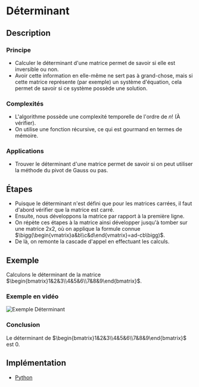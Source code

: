 # Déterminant

## Description

### Principe

* Calculer le déterminant d'une matrice permet de savoir si elle est inversible ou non.  
* Avoir cette information en elle-même ne sert pas à grand-chose, mais si cette matrice représente (par exemple) un système d'équation, cela permet de savoir si ce système possède une solution.

### Complexités

* L'algorithme possède une complexité temporelle de l'ordre de $n!$ (À vérifier).  
* On utilise une fonction récursive, ce qui est gourmand en termes de mémoire.

### Applications

* Trouver le déterminant d'une matrice permet de savoir si on peut utiliser la méthode du pivot de Gauss ou pas.

## Étapes

* Puisque le déterminant n'est défini que pour les matrices carrées, il faut d'abord vérifier que la matrice est carré.
* Ensuite, nous développons la matrice par rapport à la première ligne.
* On répète ces étapes à la matrice ainsi développer jusqu'à tomber sur une matrice 2x2, où on applique la formule connue $\bigg(\begin{vmatrix}a&b\\c&d\end{vmatrix}=ad-cb\bigg)$.
* De là, on remonte la cascade d'appel en effectuant les calculs.

## Exemple

Calculons le déterminant de la matrice $\begin{bmatrix}1&2&3\\4&5&6\\7&8&9\end{bmatrix}$.

### Exemple en vidéo

![Exemple Déterminant](../Exemples/.gif/Determinant.gif)

### Conclusion

Le déterminant de $\begin{bmatrix}1&2&3\\4&5&6\\7&8&9\end{bmatrix}$ est $0$.

## Implémentation

* [Python](https://github.com/TheAlgorithms/Python/blob/master/linear_algebra/src/lib.py)
